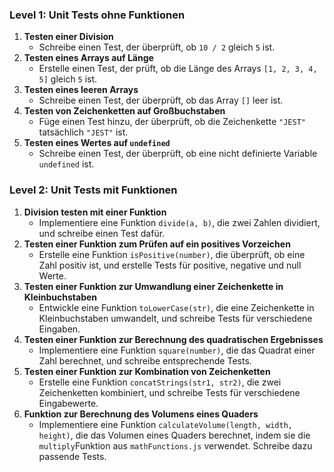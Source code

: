 ### **Level 1: Unit Tests ohne Funktionen**

1. **Testen einer Division**
    - Schreibe einen Test, der überprüft, ob `10 / 2` gleich `5` ist.
2. **Testen eines Arrays auf Länge**
    - Erstelle einen Test, der prüft, ob die Länge des Arrays `[1, 2, 3, 4, 5]` gleich `5` ist.
3. **Testen eines leeren Arrays**
    - Schreibe einen Test, der überprüft, ob das Array `[]` leer ist.
4. **Testen von Zeichenketten auf Großbuchstaben**
    - Füge einen Test hinzu, der überprüft, ob die Zeichenkette `"JEST"` tatsächlich `"JEST"` ist.
5. **Testen eines Wertes auf `undefined`**
    - Schreibe einen Test, der überprüft, ob eine nicht definierte Variable `undefined` ist.

### **Level 2: Unit Tests mit Funktionen**

1. **Division testen mit einer Funktion**
    - Implementiere eine Funktion `divide(a, b)`, die zwei Zahlen dividiert, und schreibe einen Test dafür.
2. **Testen einer Funktion zum Prüfen auf ein positives Vorzeichen**
    - Erstelle eine Funktion `isPositive(number)`, die überprüft, ob eine Zahl positiv ist, und erstelle Tests für positive, negative und null Werte.
3. **Testen einer Funktion zur Umwandlung einer Zeichenkette in Kleinbuchstaben**
    - Entwickle eine Funktion `toLowerCase(str)`, die eine Zeichenkette in Kleinbuchstaben umwandelt, und schreibe Tests für verschiedene Eingaben.
4. **Testen einer Funktion zur Berechnung des quadratischen Ergebnisses**
    - Implementiere eine Funktion `square(number)`, die das Quadrat einer Zahl berechnet, und schreibe entsprechende Tests.
5. **Testen einer Funktion zur Kombination von Zeichenketten**
    - Erstelle eine Funktion `concatStrings(str1, str2)`, die zwei Zeichenketten kombiniert, und schreibe Tests für verschiedene Eingabewerte.
6. **Funktion zur Berechnung des Volumens eines Quaders**
    - Implementiere eine Funktion `calculateVolume(length, width, height)`, die das Volumen eines Quaders berechnet, indem sie die `multiply`Funktion aus `mathFunctions.js` verwendet. Schreibe dazu passende Tests.